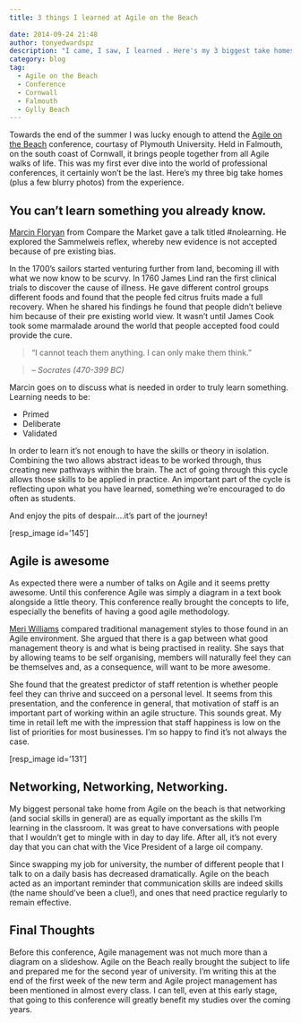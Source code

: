 ```yaml
---
title: 3 things I learned at Agile on the Beach
  
date: 2014-09-24 21:48
author: tonyedwardspz
description: "I came, I saw, I learned . Here's my 3 biggest take homes of a fantastic trip to the Agile on the Beach 2014 conference."
category: blog
tag:
  - Agile on the Beach
  - Conference
  - Cornwall
  - Falmouth
  - Gylly Beach
---
```

Towards the end of the summer I was lucky enough to attend the [Agile on the Beach](http://agileonthebeach.com/ "Agile on the beach") conference, courtasy of Plymouth University. Held in Falmouth, on the south coast of Cornwall, it brings people together from all Agile walks of life. This was my first ever dive into the world of professional conferences, it certainly won&#8217;t be the last. Here&#8217;s my three big take homes (plus a few blurry photos) from the experience.

## You can&#8217;t learn something you already know.

[Marcin Floryan](https://twitter.com/mfloryan "Marcin Floryan on Twitter") from Compare the Market gave a talk titled #nolearning. He explored the Sammelweis reflex, whereby new evidence is not accepted because of pre existing bias.

In the 1700&#8217;s sailors started venturing further from land, becoming ill with what we now know to be scurvy. In 1760 James Lind ran the first clinical trials to discover the cause of illness. He gave different control groups different foods and found that the people fed citrus fruits made a full recovery. When he shared his findings he found that people didn&#8217;t believe him because of their pre existing world view. It wasn&#8217;t until James Cook took some marmalade around the world that people accepted food could provide the cure.

> &#8220;I cannot teach them anything. I can only make them think.&#8221;

> <cite>&#8211; Socrates (470-399 BC)</cite>

Marcin goes on to discuss what is needed in order to truly learn something. Learning needs to be:

  * Primed
  * Deliberate
  * Validated

In order to learn it&#8217;s not enough to have the skills or theory in isolation. Combining the two allows abstract ideas to be worked through, thus creating new pathways within the brain. The act of going through this cycle allows those skills to be applied in practice. An important part of the cycle is reflecting upon what you have learned, something we&#8217;re encouraged to do often as students.

And enjoy the pits of despair&#8230;.it&#8217;s part of the journey!

[resp_image id=&#8217;145&#8242;]

## Agile is awesome

As expected there were a number of talks on Agile and it seems pretty awesome. Until this conference Agile was simply a diagram in a text book alongside a little theory. This conference really brought the concepts to life, especially the benefits of having a good agile methodology.

[Meri Williams](https://twitter.com/Geek_Manager "Meri Williams") compared traditional management styles to those found in an Agile environment. She argued that there is a gap between what good management theory is and what is being practised in reality. She says that by allowing teams to be self organising, members will naturally feel they can be themselves and, as a consequence, will want to be more awesome.

She found that the greatest predictor of staff retention is whether people feel they can thrive and succeed on a personal level. It seems from this presentation, and the conference in general, that motivation of staff is an important part of working within an agile structure. This sounds great. My time in retail left me with the impression that staff happiness is low on the list of priorities for most businesses. I&#8217;m so happy to find it&#8217;s not always the case.

[resp_image id=&#8217;131&#8242;]

## Networking, Networking, Networking.

My biggest personal take home from Agile on the beach is that networking (and social skills in general) are as equally important as the skills I&#8217;m learning in the classroom. It was great to have conversations with people that I wouldn&#8217;t get to mingle with in day to day life. After all, it&#8217;s not every day that you can chat with the Vice President of a large oil company.

Since swapping my job for university, the number of different people that I talk to on a daily basis has decreased dramatically. Agile on the beach acted as an important reminder that communication skills are indeed skills (the name should&#8217;ve been a clue!), and ones that need practice regularly to remain effective.

## Final Thoughts

Before this conference, Agile management was not much more than a diagram on a slideshow. Agile on the Beach really brought the subject to life and prepared me for the second year of university. I&#8217;m writing this at the end of the first week of the new term and Agile project management has been mentioned in almost every class. I can tell, even at this early stage, that going to this conference will greatly benefit my studies over the coming years.

